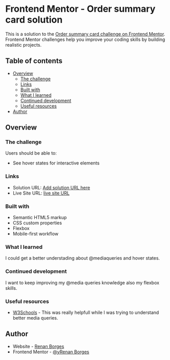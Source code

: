 # Frontend Mentor - Order summary card solution

This is a solution to the [Order summary card challenge on Frontend Mentor](https://www.frontendmentor.io/challenges/order-summary-component-QlPmajDUj). Frontend Mentor challenges help you improve your coding skills by building realistic projects. 

## Table of contents

- [Overview](#overview)
  - [The challenge](#the-challenge)
  - [Links](#links)
  - [Built with](#built-with)
  - [What I learned](#what-i-learned)
  - [Continued development](#continued-development)
  - [Useful resources](#useful-resources)
- [Author](#author)




## Overview

### The challenge

Users should be able to:

- See hover states for interactive elements

### Links

- Solution URL: [Add solution URL here](https://your-solution-url.com)
- Live Site URL: [live site URL](https://distracted-swanson-852026.netlify.app/)



### Built with

- Semantic HTML5 markup
- CSS custom properties
- Flexbox
- Mobile-first workflow

### What I learned
I could get a better understading about @mediaqueries and hover states.

### Continued development
 I want to keep improving my @media queries knowledge also my flexbox skills.


### Useful resources

- [W3Schools](https://www.w3schools.com/) - This was really helpfull while I was trying to understand better media queries.

## Author

- Website - [Renan Borges](https://github.com/Renan3232)
- Frontend Mentor - [@yRenan Borges](https://www.frontendmentor.io/profile/Renan3232)
